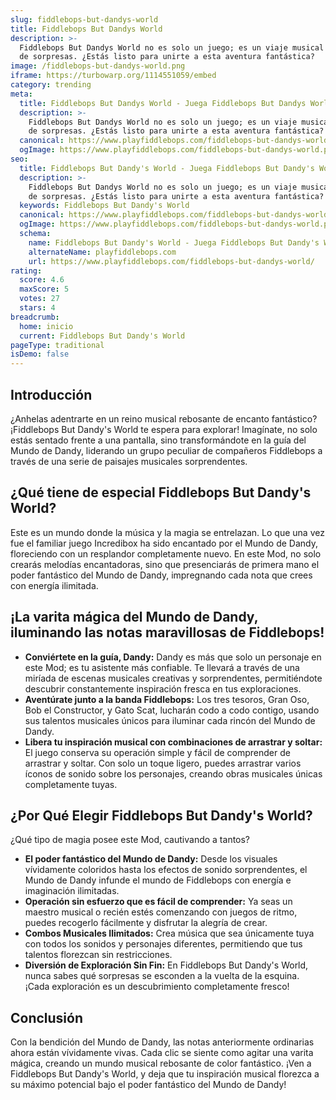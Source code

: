 ```yaml
---
slug: fiddlebops-but-dandys-world
title: Fiddlebops But Dandys World
description: >-
  Fiddlebops But Dandys World no es solo un juego; es un viaje musical lleno
  de sorpresas. ¿Estás listo para unirte a esta aventura fantástica?
image: /fiddlebops-but-dandys-world.png
iframe: https://turbowarp.org/1114551059/embed
category: trending
meta:
  title: Fiddlebops But Dandys World - Juega Fiddlebops But Dandys World Online
  description: >-
    Fiddlebops But Dandys World no es solo un juego; es un viaje musical lleno
    de sorpresas. ¿Estás listo para unirte a esta aventura fantástica?
  canonical: https://www.playfiddlebops.com/fiddlebops-but-dandys-world/
  ogImage: https://www.playfiddlebops.com/fiddlebops-but-dandys-world.png
seo:
  title: Fiddlebops But Dandy's World - Juega Fiddlebops But Dandy's World Online
  description: >-
    Fiddlebops But Dandys World no es solo un juego; es un viaje musical lleno
    de sorpresas. ¿Estás listo para unirte a esta aventura fantástica?
  keywords: Fiddlebops But Dandy's World
  canonical: https://www.playfiddlebops.com/fiddlebops-but-dandys-world/
  ogImage: https://www.playfiddlebops.com/fiddlebops-but-dandys-world.png
  schema:
    name: Fiddlebops But Dandy's World - Juega Fiddlebops But Dandy's World Online
    alternateName: playfiddlebops.com
    url: https://www.playfiddlebops.com/fiddlebops-but-dandys-world/
rating:
  score: 4.6
  maxScore: 5
  votes: 27
  stars: 4
breadcrumb:
  home: inicio
  current: Fiddlebops But Dandy's World
pageType: traditional
isDemo: false
---
```


## Introducción

¿Anhelas adentrarte en un reino musical rebosante de encanto fantástico? ¡Fiddlebops But Dandy's World te espera para explorar! Imagínate, no solo estás sentado frente a una pantalla, sino transformándote en la guía del Mundo de Dandy, liderando un grupo peculiar de compañeros Fiddlebops a través de una serie de paisajes musicales sorprendentes.

## ¿Qué tiene de especial Fiddlebops But Dandy's World?

Este es un mundo donde la música y la magia se entrelazan. Lo que una vez fue el familiar juego Incredibox ha sido encantado por el Mundo de Dandy, floreciendo con un resplandor completamente nuevo. En este Mod, no solo crearás melodías encantadoras, sino que presenciarás de primera mano el poder fantástico del Mundo de Dandy, impregnando cada nota que crees con energía ilimitada.

## ¡La varita mágica del Mundo de Dandy, iluminando las notas maravillosas de Fiddlebops!

- **Conviértete en la guía, Dandy:** Dandy es más que solo un personaje en este Mod; es tu asistente más confiable. Te llevará a través de una miríada de escenas musicales creativas y sorprendentes, permitiéndote descubrir constantemente inspiración fresca en tus exploraciones.
- **Aventúrate junto a la banda Fiddlebops:** Los tres tesoros, Gran Oso, Bob el Constructor, y Gato Scat, lucharán codo a codo contigo, usando sus talentos musicales únicos para iluminar cada rincón del Mundo de Dandy.
- **Libera tu inspiración musical con combinaciones de arrastrar y soltar:** El juego conserva su operación simple y fácil de comprender de arrastrar y soltar. Con solo un toque ligero, puedes arrastrar varios íconos de sonido sobre los personajes, creando obras musicales únicas completamente tuyas.

## ¿Por Qué Elegir Fiddlebops But Dandy's World?

¿Qué tipo de magia posee este Mod, cautivando a tantos?

- **El poder fantástico del Mundo de Dandy:** Desde los visuales vívidamente coloridos hasta los efectos de sonido sorprendentes, el Mundo de Dandy infunde el mundo de Fiddlebops con energía e imaginación ilimitadas.
- **Operación sin esfuerzo que es fácil de comprender:** Ya seas un maestro musical o recién estés comenzando con juegos de ritmo, puedes recogerlo fácilmente y disfrutar la alegría de crear.
- **Combos Musicales Ilimitados:** Crea música que sea únicamente tuya con todos los sonidos y personajes diferentes, permitiendo que tus talentos florezcan sin restricciones.
- **Diversión de Exploración Sin Fin:** En Fiddlebops But Dandy's World, nunca sabes qué sorpresas se esconden a la vuelta de la esquina. ¡Cada exploración es un descubrimiento completamente fresco!

## Conclusión

Con la bendición del Mundo de Dandy, las notas anteriormente ordinarias ahora están vívidamente vivas. Cada clic se siente como agitar una varita mágica, creando un mundo musical rebosante de color fantástico. ¡Ven a Fiddlebops But Dandy's World, y deja que tu inspiración musical florezca a su máximo potencial bajo el poder fantástico del Mundo de Dandy!